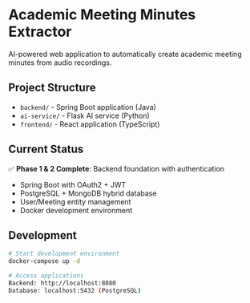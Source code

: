 # Academic Meeting Minutes Extractor

AI-powered web application to automatically create academic meeting minutes from audio recordings.

## Project Structure

- `backend/` - Spring Boot application (Java)
- `ai-service/` - Flask AI service (Python) 
- `frontend/` - React application (TypeScript)

## Current Status

✅ **Phase 1 & 2 Complete**: Backend foundation with authentication
- Spring Boot with OAuth2 + JWT
- PostgreSQL + MongoDB hybrid database
- User/Meeting entity management
- Docker development environment

## Development

```bash
# Start development environment
docker-compose up -d

# Access applications
Backend: http://localhost:8080
Database: localhost:5432 (PostgreSQL)
